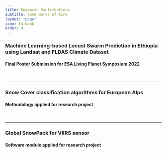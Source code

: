 ```yaml
---
title: Research Contributions
subtitle: some works of mine
layout: "page"
icon: fa-book
order: 4
---
```


### **Machine Learning-based Locust Swarm Prediction in Ethiopia using  Landsat and FLDAS Climate Dataset**

#### Final Poster Submission for ESA Living Planet Symposium 2022

<!-- <a href='assets/images/poster.pdf' download class="button">Click to View</a> -->

<!-- <div class="container">

  <a href="#" class="button">
    <div class="button__line"></div>
    <div class="button__line"></div>
    <span class="button__text">Click to View</span>
    <div class="button__drow1"></div>
    <div class="button__drow2"></div>
  </a>

</div> -->

<br>

***

### **Snow Cover classification algorithms for European Alps**

#### Methodology applied for research project

<!-- <a href='https://www.mdpi.com/2072-4292/14/18/4461' download class="button">Click to View</a> -->
<!-- 
<div class="container">

  <a href="#" class="button">
    <div class="button__line"></div>
    <div class="button__line"></div>
    <span class="button__text">Click to View</span>
    <div class="button__drow1"></div>
    <div class="button__drow2"></div>
  </a>

</div> -->

<br>

***

### **Global SnowPack for VIIRS sensor**

#### Software module applied for research project
<!-- 
<a href='' download class="button">Click to View</a> -->

<!-- <div class="container">

  <a href="#" class="button">
    <div class="button__line"></div>
    <div class="button__line"></div>
    <span class="button__text">Click to View</span>
    <div class="button__drow1"></div>
    <div class="button__drow2"></div>
  </a>

</div> -->
